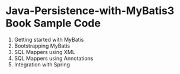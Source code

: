 Java-Persistence-with-MyBatis3 Book Sample Code
========================
1. Getting started with MyBatis
2. Bootstrapping MyBatis
3. SQL Mappers using XML
4. SQL Mappers using Annotations
5. Integration with Spring
